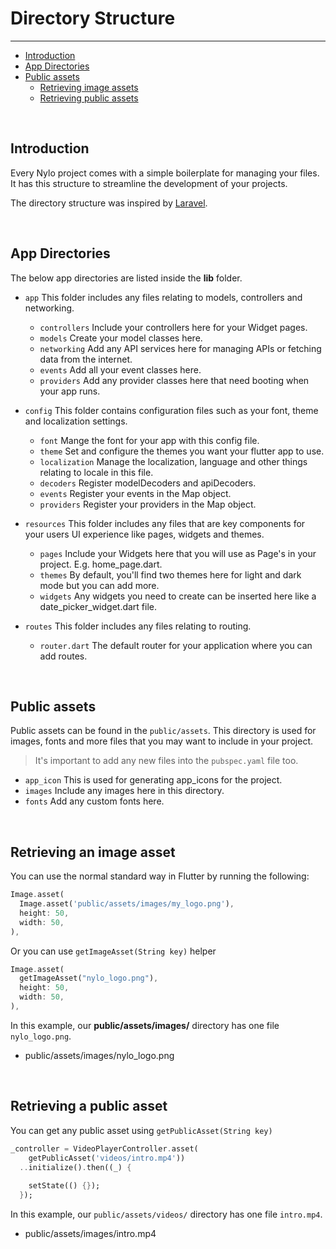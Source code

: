 # Directory Structure

---

<a name="section-1"></a>
- [Introduction](#introduction "Introduction to Directory structures in Nylo")
- [App Directories](#app-directories "App directories")
- [Public assets](#public-assets "Public assets")
  - [Retrieving image assets](#retrieving-image-assets "Retrieving image assets")
  - [Retrieving public assets](#retrieving-public-assets "Retrieving public assets")

<div id="introduction"></div>
<br>

## Introduction

Every Nylo project comes with a simple boilerplate for managing your files. It has this structure to streamline the development of your projects.

The directory structure was inspired by <a href="https://github.com/laravel/laravel" target="_BLANK">Laravel</a>.

<div id="app-directories"></div>
<br>

## App Directories

The below app directories are listed inside the <b>lib</b> folder.

- `app` This folder includes any files relating to models, controllers and networking.
  - `controllers` Include your controllers here for your Widget pages.
  - `models` Create your model classes here.
  - `networking` Add any API services here for managing APIs or fetching data from the internet.
  - `events` Add all your event classes here.
  - `providers` Add any provider classes here that need booting when your app runs.

- `config` This folder contains configuration files such as your font, theme and localization settings.
  - `font` Mange the font for your app with this config file.
  - `theme` Set and configure the themes you want your flutter app to use.
  - `localization` Manage the localization, language and other things relating to locale in this file.
  - `decoders` Register modelDecoders and apiDecoders.
  - `events` Register your events in the Map object.
  - `providers` Register your providers in the Map object.

- `resources` This folder includes any files that are key components for your users UI experience like pages, widgets and themes.
  - `pages` Include your Widgets here that you will use as Page's in your project. E.g. home\_page.dart.
  - `themes` By default, you'll find two themes here for light and dark mode but you can add more.
  - `widgets` Any widgets you need to create can be inserted here like a date\_picker\_widget.dart file.

- `routes` This folder includes any files relating to routing.
  - `router.dart` The default router for your application where you can add routes.

<div id="public-assets"></div>
<br>

## Public assets

Public assets can be found in the `public/assets`. This directory is used for images, fonts and more files that you may want to include in your project.

> It's important to add any new files into the `pubspec.yaml` file too.

- `app_icon` This is used for generating app\_icons for the project.
- `images` Include any images here in this directory.
- `fonts` Add any custom fonts here.

<div id="retrieving-image-assets"></div>
<br>

## Retrieving an image asset

You can use the normal standard way in Flutter by running the following:
``` dart
Image.asset(
  Image.asset('public/assets/images/my_logo.png'),
  height: 50,
  width: 50,
),
```

Or you can use `getImageAsset(String key)` helper

``` dart
Image.asset(
  getImageAsset("nylo_logo.png"),
  height: 50,
  width: 50,
),
```

In this example, our <b>public/assets/images/</b> directory has one file `nylo_logo.png`.

- public/assets/images/nylo_logo.png

<div id="retrieving-public-assets"></div>
<br>

## Retrieving a public asset

You can get any public asset using `getPublicAsset(String key)`

``` dart
_controller = VideoPlayerController.asset(
    getPublicAsset('videos/intro.mp4'))
  ..initialize().then((_) {
    
    setState(() {});
  });
```

In this example, our `public/assets/videos/` directory has one file `intro.mp4`.

- public/assets/images/intro.mp4